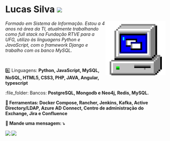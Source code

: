 # Lucas Silva  <img src="https://github.com/TheDudeThatCode/TheDudeThatCode/blob/master/Assets/Mario_Hello_Big.gif" width="40" />

<img align="right" alt="PC GIF" src="https://github.com/TheDudeThatCode/TheDudeThatCode/blob/master/Assets/PC.gif" width="190" />

<p>
  <em>
    Formado em Sistema de Informação. Estou a 4 anos ná área da TI, atualmente trabalhando como full stack na Fundação RTVE para a UFG, utilizo às linguagens Python e JavaScript, com o framework Django e trabalho com os banco MySQL.
  </em> 
</p>

<br>

<p align="left">
 6️⃣ Linguagens: <strong>
 Python, JavaScript, MySQL, NoSQL, HTML5, CSS3, PHP, JAVA, Angular, typescript</strong>
</p>

<p align="left">
:file_folder: Bancos:  <strong>
 PostgreSQL, Mongodb e Neo4j, Redis, MySQL.
</p>

<p align="left">
 💼 Ferramentas: <strong>Docker Compose, Rancher, Jenkins, Kafka, Active Directory/LDAP, Azure AD Connect, Centro de administração do Exchange, Jira e Confluence</strong>
</p>



<p align="left">
 💌 Mande uma mensagem: ⤵️
</p>



<p align="left">
<a href="mailto:pklucasds@gmail.com" alt="Gmail">
<img src="https://img.shields.io/badge/-Gmail-FF0000?style=flat-square&labelColor=FF0000&logo=gmail&logoColor=white&link=GMAIL" /></a>



<a href="https://www.linkedin.com/in/lucas-henrique-da-silva-aa740610b/" alt="Linkedin">
<img src="https://img.shields.io/badge/-Linkedin-0e76a8?style=flat-square&logo=Linkedin&logoColor=white&link=https://www.linkedin.com/in/mateus-nascimento-14a4b4139/" /></a>


